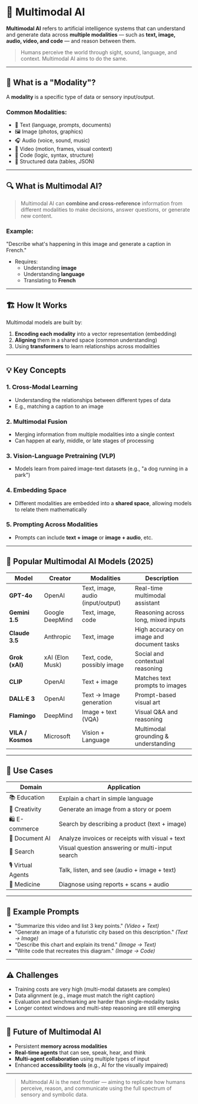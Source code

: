 # 🧠 Multimodal AI

**Multimodal AI** refers to artificial intelligence systems that can understand and generate data across **multiple modalities** — such as **text, image, audio, video, and code** — and reason between them.

> Humans perceive the world through sight, sound, language, and context. Multimodal AI aims to do the same.

---

## 🎯 What is a "Modality"?

A **modality** is a specific type of data or sensory input/output.

### Common Modalities:

- 📝 Text (language, prompts, documents)
- 🖼️ Image (photos, graphics)
- 🎧 Audio (voice, sound, music)
- 🎥 Video (motion, frames, visual context)
- 🧮 Code (logic, syntax, structure)
- 🧠 Structured data (tables, JSON)

---

## 🔍 What is Multimodal AI?

> Multimodal AI can **combine and cross-reference** information from different modalities to make decisions, answer questions, or generate new content.

### Example:

"Describe what's happening in this image and generate a caption in French."

- Requires:
  - Understanding **image**
  - Understanding **language**
  - Translating to **French**

---

## 🏗️ How It Works

Multimodal models are built by:

1. **Encoding each modality** into a vector representation (embedding)
2. **Aligning** them in a shared space (common understanding)
3. Using **transformers** to learn relationships across modalities

---

## 💡 Key Concepts

### 1. Cross-Modal Learning

- Understanding the relationships between different types of data
- E.g., matching a caption to an image

### 2. Multimodal Fusion

- Merging information from multiple modalities into a single context
- Can happen at early, middle, or late stages of processing

### 3. Vision-Language Pretraining (VLP)

- Models learn from paired image-text datasets (e.g., "a dog running in a park")

### 4. Embedding Space

- Different modalities are embedded into a **shared space**, allowing models to relate them mathematically

### 5. Prompting Across Modalities

- Prompts can include **text + image** or **image + audio**, etc.

---

## 🤖 Popular Multimodal AI Models (2025)

| Model             | Creator         | Modalities                        | Description                               |
| ----------------- | --------------- | --------------------------------- | ----------------------------------------- |
| **GPT-4o**        | OpenAI          | Text, image, audio (input/output) | Real-time multimodal assistant            |
| **Gemini 1.5**    | Google DeepMind | Text, image, code                 | Reasoning across long, mixed inputs       |
| **Claude 3.5**    | Anthropic       | Text, image                       | High accuracy on image and document tasks |
| **Grok (xAI)**    | xAI (Elon Musk) | Text, code, possibly image        | Social and contextual reasoning           |
| **CLIP**          | OpenAI          | Text + image                      | Matches text prompts to images            |
| **DALL·E 3**      | OpenAI          | Text → Image generation           | Prompt-based visual art                   |
| **Flamingo**      | DeepMind        | Image + text (VQA)                | Visual Q&A and reasoning                  |
| **VILA / Kosmos** | Microsoft       | Vision + Language                 | Multimodal grounding & understanding      |

---

## 🔧 Use Cases

| Domain            | Application                                     |
| ----------------- | ----------------------------------------------- |
| 📚 Education      | Explain a chart in simple language              |
| 🎨 Creativity     | Generate an image from a story or poem          |
| 🛍️ E-commerce     | Search by describing a product (text + image)   |
| 📄 Document AI    | Analyze invoices or receipts with visual + text |
| 🔎 Search         | Visual question answering or multi-input search |
| 🎙️ Virtual Agents | Talk, listen, and see (audio + image + text)    |
| 🧪 Medicine       | Diagnose using reports + scans + audio          |

---

## 🧠 Example Prompts

- "Summarize this video and list 3 key points." _(Video + Text)_
- "Generate an image of a futuristic city based on this description." _(Text → Image)_
- "Describe this chart and explain its trend." _(Image → Text)_
- "Write code that recreates this diagram." _(Image → Code)_

---

## ⚠️ Challenges

- Training costs are very high (multi-modal datasets are complex)
- Data alignment (e.g., image must match the right caption)
- Evaluation and benchmarking are harder than single-modality tasks
- Longer context windows and multi-step reasoning are still emerging

---

## 🔮 Future of Multimodal AI

- Persistent **memory across modalities**
- **Real-time agents** that can see, speak, hear, and think
- **Multi-agent collaboration** using multiple types of input
- Enhanced **accessibility tools** (e.g., AI for the visually impaired)

---

> Multimodal AI is the next frontier — aiming to replicate how humans perceive, reason, and communicate using the full spectrum of sensory and symbolic data.
